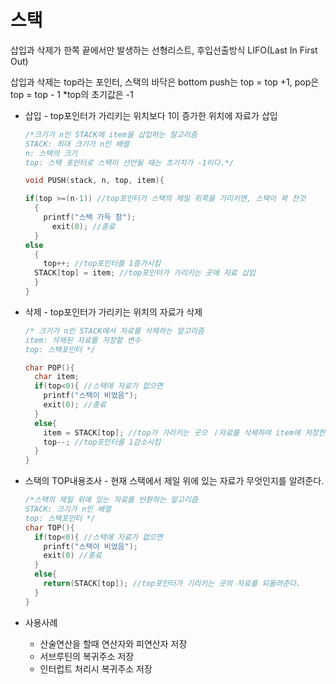 # 스택

삽입과 삭제가 한쪽 끝에서만 발생하는 선형리스트, 후입선출방식 LIFO(Last In First Out)

삽입과 삭제는 top라는 포인터, 스택의 바닥은 bottom
push는  top = top +1, pop은 top = top - 1   		*top의 초기값은 -1

- 삽입 - top포인터가 가리키는 위치보다 1이 증가한 위치에 자료가 삽입

  ```c
  /*크기가 n인 STACK에 item을 삽입하는 알고리즘
  STACK: 최대 크기가 n인 배열
  n: 스택의 크기
  top: 스택 포인터로 스택이 선언될 때는 초기치가 -1이다.*/

  void PUSH(stack, n, top, item){

  if(top >=(n-1)) //top포인터가 스택의 제일 위쪽을 가리키면, 스택이 꽉 찬것
    {
      printf("스택 가득 참");
    	exit(0); //종료
    }
  else
    {
      top++; //top포인터를 1증가시킴
  	STACK[top] = item; //top포인터가 가리키는 곳에 자료 삽입
    }
  }
  ```

- 삭제 - top포인터가 가리키는 위치의 자료가 삭제

  ```c
  /* 크기가 n인 STACK에서 자료를 삭제하는 알고리즘
  item: 삭제된 자료를 저장할 변수
  top: 스택포인터 */

  char POP(){
    char item;
    if(top<0){ //스택에 자료가 없으면
      printf("스택이 비었음");
      exit(0); //종료
    }
    else{
      item = STACK[top]; //top가 가리키는 곳으 ㅣ자료를 삭제하여 item에 저장한다
      top--; //top포인터를 1감소시킴
    }
  }
  ```

- 스택의 TOP내용조사 - 현재 스택에서 제일 위에 있는 자료가 무엇인지를 알려준다.

  ```c
  /*스택의 제일 위에 있는 자료를 반환하는 알고리즘
  STACK: 크기가 n인 배열
  top: 스택포인터 */
  char TOP(){
    if(top<0){ //스택에 자료가 없으면
      prinft("스택이 비었음");
      exit(0) //종료
    }
    else{
      return(STACK[top]); //top포인터가 기리키는 곳의 자료를 되돌려준다.
    }
  }
  ```

- 사용사례 

  -  산술연산을 할때 연산자와 피연산자 저장
  - 서브루틴의 복귀주소 저장
  - 인터럽트 처리시 복귀주소 저장